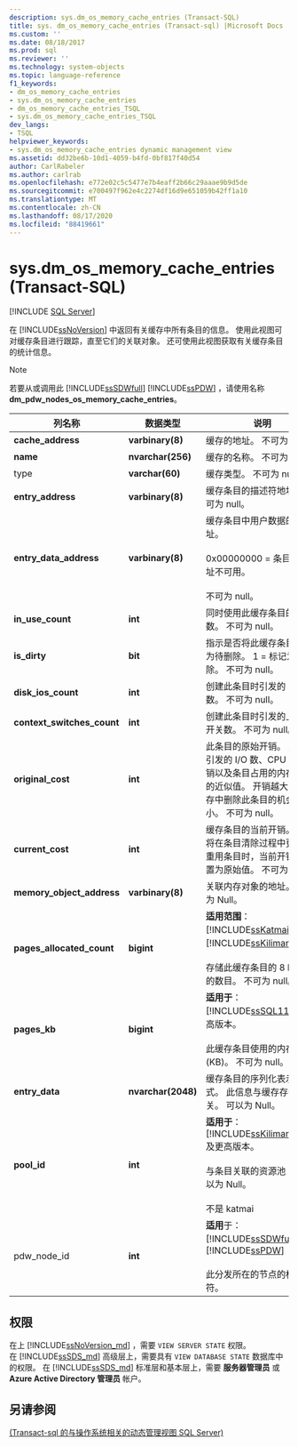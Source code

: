 ```yaml
---
description: sys.dm_os_memory_cache_entries (Transact-SQL)
title: sys. dm_os_memory_cache_entries (Transact-sql) |Microsoft Docs
ms.custom: ''
ms.date: 08/18/2017
ms.prod: sql
ms.reviewer: ''
ms.technology: system-objects
ms.topic: language-reference
f1_keywords:
- dm_os_memory_cache_entries
- sys.dm_os_memory_cache_entries
- dm_os_memory_cache_entries_TSQL
- sys.dm_os_memory_cache_entries_TSQL
dev_langs:
- TSQL
helpviewer_keywords:
- sys.dm_os_memory_cache_entries dynamic management view
ms.assetid: dd32be6b-10d1-4059-b4fd-0bf817f40d54
author: CarlRabeler
ms.author: carlrab
ms.openlocfilehash: e772e02c5c5477e7b4eaff2b66c29aaae9b9d5de
ms.sourcegitcommit: e700497f962e4c2274df16d9e651059b42ff1a10
ms.translationtype: MT
ms.contentlocale: zh-CN
ms.lasthandoff: 08/17/2020
ms.locfileid: "88419661"
---
```

# <a name="sysdm_os_memory_cache_entries-transact-sql"></a>sys.dm_os_memory_cache_entries (Transact-SQL)
[!INCLUDE [SQL Server](../../includes/applies-to-version/sqlserver.md)]

  在 [!INCLUDE[ssNoVersion](../../includes/ssnoversion-md.md)] 中返回有关缓存中所有条目的信息。 使用此视图可对缓存条目进行跟踪，直至它们的关联对象。 还可使用此视图获取有关缓存条目的统计信息。  
  
> [!NOTE]  
>  若要从或调用此 [!INCLUDE[ssSDWfull](../../includes/sssdwfull-md.md)] [!INCLUDE[ssPDW](../../includes/sspdw-md.md)] ，请使用名称 **dm_pdw_nodes_os_memory_cache_entries**。  
  
|列名称|数据类型|说明|  
|-----------------|---------------|-----------------|  
|**cache_address**|**varbinary(8)**|缓存的地址。 不可为 null。|  
|**name**|**nvarchar(256)**|缓存的名称。 不可为 null。|  
|type|**varchar(60)**|缓存类型。 不可为 null。|  
|**entry_address**|**varbinary(8)**|缓存条目的描述符地址。 不可为 null。|  
|**entry_data_address**|**varbinary(8)**|缓存条目中用户数据的地址。<br /><br /> 0x00000000 = 条目数据地址不可用。<br /><br /> 不可为 null。|  
|**in_use_count**|**int**|同时使用此缓存条目的用户数。 不可为 null。|  
|**is_dirty**|**bit**|指示是否将此缓存条目标记为待删除。 1 = 标记为待删除。 不可为 null。|  
|**disk_ios_count**|**int**|创建此条目时引发的 I/O 数。 不可为 null。|  
|**context_switches_count**|**int**|创建此条目时引发的上下文开关数。 不可为 null。|  
|**original_cost**|**int**|此条目的原始开销。 此值是引发的 I/O 数、CPU 指令开销以及条目占用的内存量等的近似值。 开销越大，从缓存中删除此条目的机会越小。 不可为 null。|  
|**current_cost**|**int**|缓存条目的当前开销。 此值将在条目清除过程中更新。 重用条目时，当前开销将重置为原始值。 不可为 null。|  
|**memory_object_address**|**varbinary(8)**|关联内存对象的地址。 可以为 Null。|  
|**pages_allocated_count**|**bigint**|**适用范围**： [!INCLUDE[ssKatmai](../../includes/sskatmai-md.md)] 到 [!INCLUDE[ssKilimanjaro](../../includes/sskilimanjaro-md.md)]。<br /><br /> 存储此缓存条目的 8 KB 页的数目。 不可为 null。|  
|**pages_kb**|**bigint**|**适用于**：[!INCLUDE[ssSQL11](../../includes/sssql11-md.md)] 及更高版本。<br /><br /> 此缓存条目使用的内存量 (KB)。  不可为 null。|  
|**entry_data**|**nvarchar(2048)**|缓存条目的序列化表示形式。 此信息与缓存存储相关。 可以为 Null。|  
|**pool_id**|**int**|**适用于**：[!INCLUDE[ssKilimanjaro](../../includes/sskilimanjaro-md.md)] 及更高版本。<br /><br /> 与条目关联的资源池 ID。 可以为 Null。<br /><br /> 不是 katmai|  
|pdw_node_id|**int**|**适用**于： [!INCLUDE[ssSDWfull](../../includes/sssdwfull-md.md)] 、 [!INCLUDE[ssPDW](../../includes/sspdw-md.md)]<br /><br /> 此分发所在的节点的标识符。|  
  
## <a name="permissions"></a>权限 

在上 [!INCLUDE[ssNoVersion_md](../../includes/ssnoversion-md.md)] ，需要 `VIEW SERVER STATE` 权限。   
在 [!INCLUDE[ssSDS_md](../../includes/sssds-md.md)] 高级层上，需要具有 `VIEW DATABASE STATE` 数据库中的权限。 在 [!INCLUDE[ssSDS_md](../../includes/sssds-md.md)] 标准层和基本层上，需要  **服务器管理员** 或 **Azure Active Directory 管理员** 帐户。   

## <a name="see-also"></a>另请参阅  
 
  [&#40;Transact-sql 的与操作系统相关的动态管理视图 SQL Server&#41;](../../relational-databases/system-dynamic-management-views/sql-server-operating-system-related-dynamic-management-views-transact-sql.md)  
  
  


